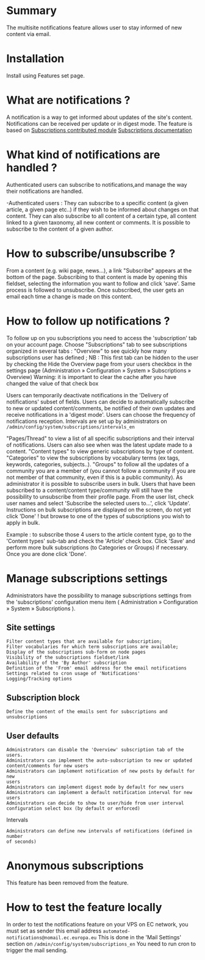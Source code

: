Summary
=======

The multisite notifications feature allows user to stay informed of new content
via email.

Installation
============

Install using Features set page.

What are notifications ?
========================
A notification is a way to get informed about updates of the site's content.
Notifications can be received per update or in digest mode.
The feature is based on
[Subscriptions contributed module](https://www.drupal.org/project/subscriptions)
[Subscriptions documentation](https://www.drupal.org/node/344030)

What kind of notifications are handled ?
========================================
Authenticated users can subscribe to notifications,and manage the way their
notifications are handled.

-Authenticated users :
They can subscribe to a specific content (a given article, a given page etc..)
if they wish to be informed about changes on that content.
They can also subscribe to all content of a certain type, all content linked to
a given taxonomy, all new content or comments.
It is possible to subscribe to the content of a given author.

How to subscribe/unsubscribe ?
==============================
From a content (e.g. wiki page, news...), a link "Subscribe" appears at the
bottom of the page.
Subscribing to that content is made by opening this fieldset, selecting the
information you want to follow and click 'save'.
Same process is followed to unsubscribe.
Once subscribed, the user gets an email each time a change is made on this
content.

How to follow up notifications ?
================================
To follow up on you subscriptions you need to access the 'subscription' tab on
your account page.
Choose "Subscriptions" tab to see subscriptions organized in several tabs :
    "Overview" to see quickly how many subscriptions user has defined ;
    NB : This first tab can be hidden to the user by checking the Hide the
    Overview page from your users checkbox in the settings page
    (Administration » Configuration » System » Subscriptions » Overview)
    Warning: it is important to clear the cache after you have changed the value
    of that check box

Users can temporarily deactivate notifications in the 'Delivery of
notifications' subset of fields.
Users can decide to automatically subscribe to new or updated content/comments,
be notified of their own updates and receive notifications in a 'digest mode'.
Users can choose the frequency of notifications reception.
Intervals are set up by administrators on
`/admin/config/system/subscriptions/intervals_en`

"Pages/Thread" to view a list of all specific subscriptions and their interval
of notifications.
Users can also see when was the latest update made to a content.
"Content types" to view generic subscriptions by type of content.
"Categories" to view the subscriptions by vocabulary terms (ex tags, keywords,
categories, subjects..).
"Groups" to follow all the updates of a community you are a member of (you
cannot follow a community if you are not member of that community, even if this
is a public community).
As administrator it is possible to subscribe users in bulk.
Users that have been subscribed to a content/content type/community will still
have the possibility to unsubscribe from their profile page.
From the user list, check user names and select 'Subscribe the selected users
to...', click 'Update'.
Instructions on bulk subscriptions are displayed on the screen, do not yet
click 'Done' ! but browse to one of the types of subscriptions you wish to
apply in bulk.

Example : to subscribe those 4 users to the article content type, go to the
'Content types' sub-tab and check the 'Article' check box.
Click 'Save' and perform more bulk subscriptions (to Categories or Groups) if
necessary.
Once you are done click 'Done'.

Manage subscriptions settings
=============================

Administrators have the possibility to manage subscriptions settings from the
'subscriptions' configuration menu item
( Administration » Configuration » System » Subscriptions ).

Site settings
-------------

    Filter content types that are available for subscription;
    Filter vocabularies for which term subscriptions are available;
    Display of the subscriptions sub-form on node pages
    Visibility of the subscriptions fieldset/link
    Availability of the 'By Author' subscription
    Definition of the 'From' email address for the email notifications
    Settings related to cron usage of 'Notifications'
    Logging/Tracking options

Subscription block
------------------

    Define the content of the emails sent for subscriptions and unsubscriptions

User defaults
-------------

    Administrators can disable the 'Overview' subscription tab of the users.
    Administrators can implement the auto-subscription to new or updated
    content/comments for new users
    Administrators can implement notification of new posts by default for new
    users
    Administrators can implement digest mode by default for new users
    Administrators can implement a default notification interval for new users
    Administrators can decide to show to user/hide from user interval
    configuration select box (by default or enforced)

Intervals

    Administrators can define new intervals of notifications (defined in number
    of seconds)

Anonymous subscriptions
=======================
This feature has been removed from the feature.

How to test the feature locally
===============================
In order to test the notifications feature on your VPS on EC network, you must
set as sender this email address
`automated-notifications@nomail.ec.europa.eu`
This is done in the 'Mail Settings' section on
`/admin/config/system/subscriptions_en`
You need to run cron to trigger the mail sending.